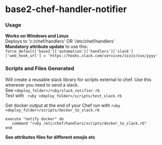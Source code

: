 # base2-chef-handler-notifier

### Usage  
**Works on Windows and Linux**  
Deploys to 'c:/chef/handlers' OR '/etc/chef/handlers'  
**Mandatory attribute update** to use this:  
```force_default['base2']['automation']['handlers']['slack']['web_hook_url'] = 'https://hooks.slack.com/services/zzzzz/xxx/yyyy'```

### Scripts and Files Generated
Will create a reusable slack library for scripts external to chef.  Use this wherever you need to send a slack.  
See `<deploy_folder>/ruby/slack_notifier.rb`<br />
Test with ` ruby <deploy_folder>/scripts/test_slack.rb`  

Get docker output at the end of your Chef run with `ruby <deploy_folder>/scripts/docker_to_slack.rb`  

```execute "notify docker" do```<br />
```   command "ruby /etc/chef/handlers/scripts/docker_to_slack.rb"```<br />
```end```<br />

**See attributes files for different emojis etc**
